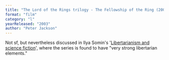 ```yaml
---
title: "The Lord of the Rings trilogy - The Fellowship of the Ring (2001), The Two Towers (2002), and The Return of the King (2003)"
format: "film"
category: "l"
yearReleased: "2003"
author: "Peter Jackson"
---
```

Not sf, but nevertheless discussed in Ilya Somin's '<a href="http://lfs.org/newsletter/029/04/Somin.shtml">Libertarianism  and science fiction</a>', where the series is found to have "very strong  libertarian elements."
 
